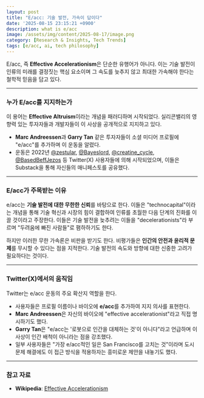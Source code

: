 ```yaml
---
layout: post
title: "E/acc: 기술 발전, 가속이 답이다"
date: '2025-08-15 23:15:21 +0900'
description: what is e/acc
image: /assets/img/content/2025-08-17/image.png
category: [Research & Insights, Tech Trends]
tags: [e/acc, ai, tech philosophy]
---
```


E/acc, 즉 **Effective Accelerationism**은 단순한 유행어가 아니다. 이는 기술 발전이 인류의 미래를 결정짓는 핵심 요소이며 그 속도를 늦추지 않고 최대한 가속해야 한다는 철학적 믿음을 담고 있다.

-----

### **누가 E/acc를 지지하는가**

이 용어는 **Effective Altruism**이라는 개념을 패러디하며 시작되었다. 실리콘밸리의 영향력 있는 투자자들과 개발자들이 이 사상을 공개적으로 지지하고 있다.

  * **Marc Andreessen**과 **Garry Tan** 같은 투자자들이 소셜 미디어 프로필에 "e/acc"를 추가하며 이 운동을 알렸다.
  * 운동은 2022년 [@zestular](https://twitter.com/zestular), [@Bayeslord](https://www.google.com/search?q=https://twitter.com/Bayeslord), [@creatine\_cycle](https://twitter.com/creatine_cycle), [@BasedBeffJezos](https://twitter.com/BasedBeffJezos) 등 Twitter(X) 사용자들에 의해 시작되었으며, 이들은 Substack을 통해 자신들의 매니페스토를 공유했다.

-----

### **E/acc가 주목받는 이유**

e/acc는 **기술 발전에 대한 무한한 신뢰**를 바탕으로 한다. 이들은 "technocapital"이라는 개념을 통해 기술 혁신과 시장의 힘이 결합하여 인류를 초월한 다음 단계의 진화를 이끌 것이라고 주장한다. 이들은 기술 발전을 늦추려는 이들을 "decelerationists"라 부르며 "두려움에 빠진 사람들"로 폄하하기도 한다.

하지만 이러한 무한 가속론은 비판을 받기도 한다. 비평가들은 **인간의 안전과 윤리적 문제**를 무시할 수 있다는 점을 지적한다. 기술 발전의 속도와 방향에 대한 신중한 고려가 필요하다는 것이다.

-----

### **Twitter(X)에서의 움직임**

Twitter는 e/acc 운동의 주요 확산지 역할을 한다.

  * 사용자들은 프로필 이름이나 바이오에 **e/acc**를 추가하여 지지 의사를 표현한다.
  * **Marc Andreessen**은 자신의 바이오에 "effective accelerationist"라고 직접 명시하기도 했다.
  * **Garry Tan**은 "e/acc는 '로봇으로 인간을 대체하는 것'이 아니다"라고 언급하며 이 사상이 인간 배척이 아니라는 점을 강조했다.
  * 일부 사용자들은 "가장 e/acc적인 일은 San Francisco를 고치는 것"이라며 도시 문제 해결에도 이 접근 방식을 적용하자는 흥미로운 제안을 내놓기도 했다.

-----

### **참고 자료**

  * **Wikipedia**: [Effective Accelerationism](https://en.wikipedia.org/wiki/Effective_accelerationism)